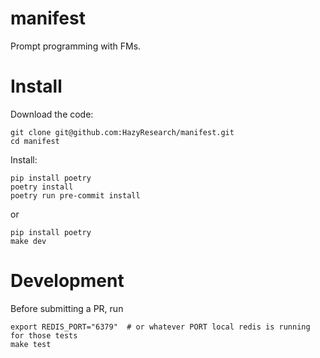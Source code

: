 # manifest
Prompt programming with FMs.

# Install
Download the code:
```
git clone git@github.com:HazyResearch/manifest.git
cd manifest
```

Install:
```
pip install poetry
poetry install
poetry run pre-commit install
```
or
```
pip install poetry
make dev
```

# Development
Before submitting a PR, run
```
export REDIS_PORT="6379"  # or whatever PORT local redis is running for those tests
make test
```
